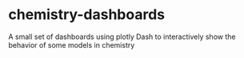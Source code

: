 # chemistry-dashboards
A small set of dashboards using plotly Dash to interactively show the behavior of some models in chemistry
